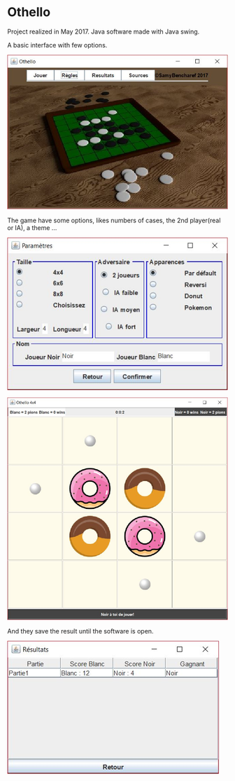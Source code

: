 # Othello

Project realized in May 2017.
Java software made with Java swing. 


A basic interface with few options.

![Home Page](https://github.com/SamyBencharef/Othello/blob/master/imageReadMe/accueil.JPG)


The game have some options, likes numbers of cases, the 2nd player(real or IA), a theme ... 

![Image of the options of the game](https://github.com/SamyBencharef/Othello/blob/master/imageReadMe/option.JPG)

![Image of the game in donut theme](https://github.com/SamyBencharef/Othello/blob/master/imageReadMe/jeuThemeDonut.JPG)


And they save the result until the software is open. 

![Image of saves](https://github.com/SamyBencharef/Othello/blob/master/imageReadMe/resultats.JPG)

